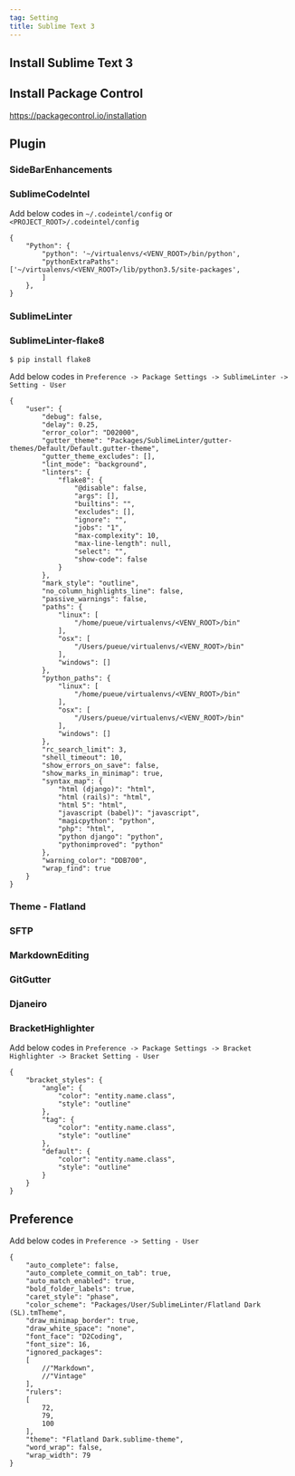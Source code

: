 ```yaml
---
tag: Setting
title: Sublime Text 3
---
```

## Install Sublime Text 3

## Install Package Control
https://packagecontrol.io/installation

## Plugin

### SideBarEnhancements

### SublimeCodeIntel
Add below codes in `~/.codeintel/config` or `<PROJECT_ROOT>/.codeintel/config`

    {
        "Python": {
            "python": '~/virtualenvs/<VENV_ROOT>/bin/python',
            "pythonExtraPaths": ['~/virtualenvs/<VENV_ROOT>/lib/python3.5/site-packages',
            ]
        },
    }

### SublimeLinter

### SublimeLinter-flake8
    $ pip install flake8

Add below codes in `Preference -> Package Settings -> SublimeLinter -> Setting - User`

    {
        "user": {
            "debug": false,
            "delay": 0.25,
            "error_color": "D02000",
            "gutter_theme": "Packages/SublimeLinter/gutter-themes/Default/Default.gutter-theme",
            "gutter_theme_excludes": [],
            "lint_mode": "background",
            "linters": {
                "flake8": {
                    "@disable": false,
                    "args": [],
                    "builtins": "",
                    "excludes": [],
                    "ignore": "",
                    "jobs": "1",
                    "max-complexity": 10,
                    "max-line-length": null,
                    "select": "",
                    "show-code": false
                }
            },
            "mark_style": "outline",
            "no_column_highlights_line": false,
            "passive_warnings": false,
            "paths": {
                "linux": [
                    "/home/pueue/virtualenvs/<VENV_ROOT>/bin"
                ],
                "osx": [
                    "/Users/pueue/virtualenvs/<VENV_ROOT>/bin"
                ],
                "windows": []
            },
            "python_paths": {
                "linux": [
                    "/home/pueue/virtualenvs/<VENV_ROOT>/bin"
                ],
                "osx": [
                    "/Users/pueue/virtualenvs/<VENV_ROOT>/bin"
                ],
                "windows": []
            },
            "rc_search_limit": 3,
            "shell_timeout": 10,
            "show_errors_on_save": false,
            "show_marks_in_minimap": true,
            "syntax_map": {
                "html (django)": "html",
                "html (rails)": "html",
                "html 5": "html",
                "javascript (babel)": "javascript",
                "magicpython": "python",
                "php": "html",
                "python django": "python",
                "pythonimproved": "python"
            },
            "warning_color": "DDB700",
            "wrap_find": true
        }
    }

### Theme - Flatland

### SFTP

### MarkdownEditing

### GitGutter

### Djaneiro

### BracketHighlighter
Add below codes in `Preference -> Package Settings -> Bracket Highlighter -> Bracket Setting - User`

    {
        "bracket_styles": {
            "angle": {
                "color": "entity.name.class",
                "style": "outline"
            },
            "tag": {
                "color": "entity.name.class",
                "style": "outline"
            },
            "default": {
                "color": "entity.name.class",
                "style": "outline"
            }
        }
    }

## Preference
Add below codes in `Preference -> Setting - User`

    {
        "auto_complete": false,
        "auto_complete_commit_on_tab": true,
        "auto_match_enabled": true,
        "bold_folder_labels": true,
        "caret_style": "phase",
        "color_scheme": "Packages/User/SublimeLinter/Flatland Dark (SL).tmTheme",
        "draw_minimap_border": true,
        "draw_white_space": "none",
        "font_face": "D2Coding",
        "font_size": 16,
        "ignored_packages":
        [
            //"Markdown",
            //"Vintage"
        ],
        "rulers":
        [
            72,
            79,
            100
        ],
        "theme": "Flatland Dark.sublime-theme",
        "word_wrap": false,
        "wrap_width": 79
    }
